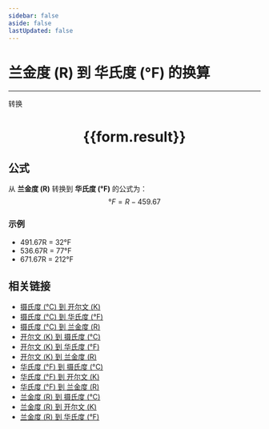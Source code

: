 ```yaml
---
sidebar: false
aside: false
lastUpdated: false
---
```

# 兰金度 (R) 到 华氏度 (°F) 的换算
---
<script setup>
import { onMounted, reactive, inject, ref } from 'vue'
import { NButton, NForm, NFormItem, NInput, NInputNumber, NSelect, NCard, useMessage } from 'naive-ui'
import { defineClientComponent } from 'vitepress'

const convert = inject('convert')

const form = reactive({
  number: null,
  result: '',
})

const convertHandler = () => {
  if (form.number !== null && !isNaN(form.number)) {
    const convertedValue = parseFloat(form.number) - 459.67
    form.result = `${form.number}R = ${convertedValue.toFixed(2)}°F`
  } else {
    form.result = '请输入有效的数值。'
  }
}
</script>

<n-form size="large" :model="form">
  <n-form-item label="兰金度 (R)">
    <n-input-number v-model:value="form.number" placeholder="输入兰金度" style="width: 100%" />
  </n-form-item>
  <n-form-item>
    <n-button type="primary" @click="convertHandler" block>转换</n-button>
  </n-form-item>
</n-form>

<n-card  embedded :bordered="false" hoverable>
  <div  style="text-align:center">
    <h1>{{form.result}}</h1>
  </div>
</n-card>

## 公式

从 **兰金度 (R)** 转换到 **华氏度 (°F)** 的公式为：
$$ °F = R - 459.67 $$

### 示例
- 491.67R = 32°F
- 536.67R = 77°F
- 671.67R = 212°F

## 相关链接

* [摄氏度 (°C) 到 开尔文 (K)](Celsius-to-Kelvin.md)
* [摄氏度 (°C) 到 华氏度 (°F)](Celsius-to-Fahrenheit.md)
* [摄氏度 (°C) 到 兰金度 (R)](Celsius-to-Rankine.md)
* [开尔文 (K) 到 摄氏度 (°C)](Kelvin-to-Celsius.md)
* [开尔文 (K) 到 华氏度 (°F)](Kelvin-to-Fahrenheit.md)
* [开尔文 (K) 到 兰金度 (R)](Kelvin-to-Rankine.md)
* [华氏度 (°F) 到 摄氏度 (°C)](Fahrenheit-to-Celsius.md)
* [华氏度 (°F) 到 开尔文 (K)](Fahrenheit-to-Kelvin.md)
* [华氏度 (°F) 到 兰金度 (R)](Fahrenheit-to-Rankine.md)
* [兰金度 (R) 到 摄氏度 (°C)](Rankine-to-Celsius.md)
* [兰金度 (R) 到 开尔文 (K)](Rankine-to-Kelvin.md)
* [兰金度 (R) 到 华氏度 (°F)](Rankine-to-Fahrenheit.md)